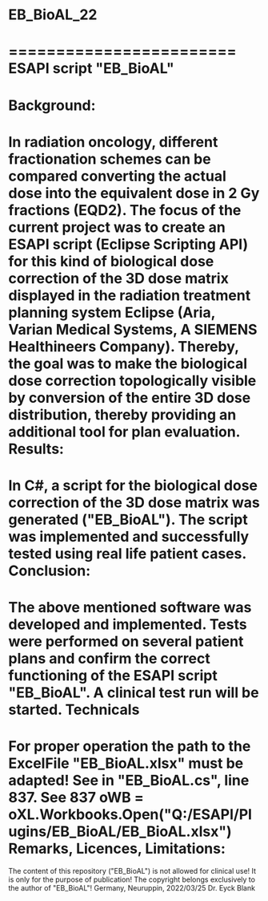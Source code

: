 # EB_BioAL_22

========================
ESAPI script "EB_BioAL"
========================
Background:
===========
In radiation oncology, different fractionation schemes
can be compared converting the actual dose into the equivalent dose in 2 Gy fractions (EQD2).
The focus of the current project was to create an ESAPI script (Eclipse Scripting API)
for this kind of biological dose correction of the 3D dose matrix displayed
in the radiation treatment planning system Eclipse
(Aria, Varian Medical Systems, A SIEMENS Healthineers Company).
Thereby, the goal was to make the biological dose correction topologically visible by conversion
of the entire 3D dose distribution, thereby providing an additional tool for plan evaluation.
Results:
========
In C#, a script for the biological dose correction of the 3D dose matrix was generated ("EB_BioAL").
The script was implemented and successfully tested using real life patient cases.
Conclusion:
===========
The above mentioned software was developed and implemented.
Tests were performed on several patient plans
and confirm the correct functioning of the ESAPI script "EB_BioAL".
A clinical test run will be started.
Technicals
==========
For proper operation the path to the ExcelFile "EB_BioAL.xlsx" must be adapted!
See in "EB_BioAL.cs", line 837.
See 837 oWB = oXL.Workbooks.Open("Q:/ESAPI/Plugins/EB_BioAL/EB_BioAL.xlsx")
Remarks, Licences, Limitations:
===============================
The content of this repository ("EB_BioAL") is not allowed for clinical use!
It is only for the purpose of publication!
The copyright belongs exclusively to the author of "EB_BioAL"!
Germany, Neuruppin, 2022/03/25
Dr. Eyck Blank
